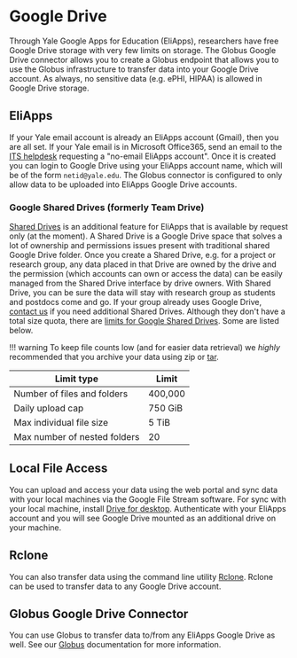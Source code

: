 # Google Drive

Through Yale Google Apps for Education (EliApps), researchers have free Google Drive storage with very few limits on storage. The Globus Google Drive connector allows you to create a Globus endpoint that allows you to use the Globus infrastructure to transfer data into your Google Drive account. As always, no sensitive data (e.g. ePHI, HIPAA) is allowed in Google Drive storage.

## EliApps

If your Yale email account is already an EliApps account (Gmail), then you are all set. If your Yale email is in Microsoft Office365, send an email to the [ITS helpdesk](mailto:helpdesk@yale.edu) requesting a "no-email EliApps account". Once it is created you can login to Google Drive using your EliApps account name, which will be of the form `netid@yale.edu`. The Globus connector is configured to only allow data to be uploaded into EliApps Google Drive accounts.

### Google Shared Drives (formerly Team Drive)

[Shared Drives](https://support.google.com/a/users/answer/9310246?hl=en&sjid=16812813776924550361-NA&visit_id=638216600368404114-927829563&ref_topic=9296420&rd=1) is an additional feature for EliApps that is available by request only (at the moment). A Shared Drive is a Google Drive space that solves a lot of ownership and permissions issues present with traditional shared Google Drive folder. Once you create a Shared Drive, e.g. for a project or research group, any data placed in that Drive are owned by the drive and the permission (which accounts can own or access the data) can be easily managed from the Shared Drive interface by drive owners. With Shared Drive, you can be sure the data will stay with research group as students and postdocs come and go. If your group already uses Google Drive, [contact us](/#get-help) if you need additional Shared Drives. Although they don't have a total size quota, there are [limits for Google Shared Drives](https://support.google.com/a/answer/7338880?hl=en). Some are listed below.

!!! warning
     To keep file counts low (and for easier data retrieval) we *highly* recommended that you archive your data using zip or [tar](/resources/online-tutorials/#how-create-and-extract-a-tar-or-targz-archive).

| Limit type                                | Limit   |
|-------------------------------------------|---------|
| Number of files and folders               | 400,000 |
| Daily upload cap                          | 750 GiB |
| Max individual file size                  | 5 TiB   |
| Max number of nested folders              | 20      |


## Local File Access

You can upload and access your data using the web portal and sync data with your local machines via the Google File Stream software. For sync with your local machine, install [Drive for desktop](https://www.google.com/drive/download/). Authenticate with your EliApps account and you will see Google Drive mounted as an additional drive on your machine.

## Rclone

You can also transfer data using the command line utility [Rclone](/data/transfer/#rclone). Rclone can be used to transfer data to any Google Drive account.

## Globus Google Drive Connector

You can use Globus to transfer data to/from any EliApps Google Drive as well. See our [Globus](/data/globus) documentation for more information.



